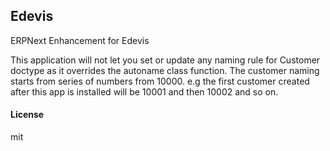 ## Edevis

ERPNext Enhancement for Edevis

This application will not let you set or update any naming rule for Customer doctype as it overrides the autoname class function.
The customer naming starts from series of numbers from 10000. e.g the first customer created after this app is installed will be 10001 and then 10002 and so on.

#### License

mit
